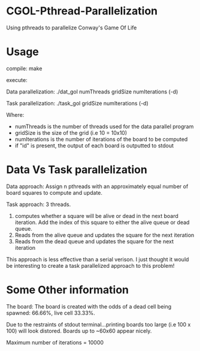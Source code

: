 # CGOL-Pthread-Parallelization
Using pthreads to parallelize Conway's Game Of Life

# Usage
compile: make

execute:

Data parallelization: ./dat_gol numThreads gridSize numIterations (-d)

Task parallelization: ./task_gol gridSize numIterations (-d)

Where:
  - numThreads is the number of threads used for the data parallel program
  - gridSize is the size of the grid (i.e 10 = 10x10)
  - numIterations is the number of iterations of the board to be computed
  - if "id" is present, the output of each board is outputted to stdout

# Data Vs Task parallelization

Data approach: Assign n pthreads with an approximately equal number of board squares to compute and update.

Task approach: 3 threads.
  1. computes whether a square will be alive or dead in the next board iteration. Add the index of this square to either the alive queue or dead queue.
  2. Reads from the alive queue and updates the square for the next iteration
  3. Reads from the dead queue and updates the square for the next iteration

This approach is less effective than a serial verison. I just thought it would be interesting to create a task parallelized approach to this problem!

# Some Other information
The board: The board is created with the odds of a dead cell being spawned: 66.66%, live cell 33.33%.

Due to the restraints of stdout terminal...printing boards too large (i.e 100 x 100) will look distored.
Boards up to ~60x60 appear nicely.

Maximum number of iterations = 10000
